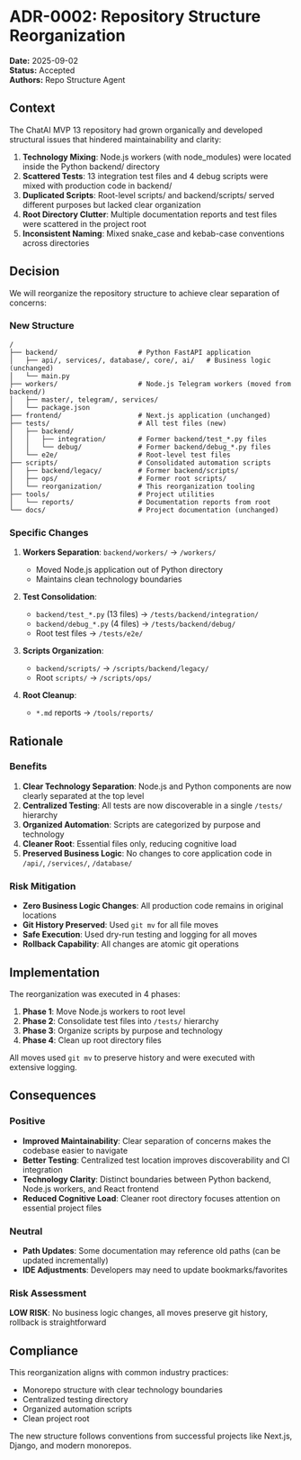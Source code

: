 # ADR-0002: Repository Structure Reorganization

**Date:** 2025-09-02  
**Status:** Accepted  
**Authors:** Repo Structure Agent  

## Context

The ChatAI MVP 13 repository had grown organically and developed structural issues that hindered maintainability and clarity:

1. **Technology Mixing**: Node.js workers (with node_modules) were located inside the Python backend/ directory
2. **Scattered Tests**: 13 integration test files and 4 debug scripts were mixed with production code in backend/
3. **Duplicated Scripts**: Root-level scripts/ and backend/scripts/ served different purposes but lacked clear organization  
4. **Root Directory Clutter**: Multiple documentation reports and test files were scattered in the project root
5. **Inconsistent Naming**: Mixed snake_case and kebab-case conventions across directories

## Decision

We will reorganize the repository structure to achieve clear separation of concerns:

### New Structure

```
/
├── backend/                    # Python FastAPI application
│   ├── api/, services/, database/, core/, ai/   # Business logic (unchanged)
│   └── main.py
├── workers/                    # Node.js Telegram workers (moved from backend/)
│   ├── master/, telegram/, services/
│   └── package.json
├── frontend/                   # Next.js application (unchanged)
├── tests/                      # All test files (new)
│   ├── backend/
│   │   ├── integration/        # Former backend/test_*.py files
│   │   └── debug/              # Former backend/debug_*.py files
│   └── e2e/                    # Root-level test files
├── scripts/                    # Consolidated automation scripts
│   ├── backend/legacy/         # Former backend/scripts/
│   ├── ops/                    # Former root scripts/
│   └── reorganization/         # This reorganization tooling
├── tools/                      # Project utilities
│   └── reports/                # Documentation reports from root
└── docs/                       # Project documentation (unchanged)
```

### Specific Changes

1. **Workers Separation**: `backend/workers/` → `/workers/`
   - Moved Node.js application out of Python directory
   - Maintains clean technology boundaries

2. **Test Consolidation**: 
   - `backend/test_*.py` (13 files) → `/tests/backend/integration/`
   - `backend/debug_*.py` (4 files) → `/tests/backend/debug/`
   - Root test files → `/tests/e2e/`

3. **Scripts Organization**:
   - `backend/scripts/` → `/scripts/backend/legacy/`
   - Root `scripts/` → `/scripts/ops/`

4. **Root Cleanup**:
   - `*.md` reports → `/tools/reports/`

## Rationale

### Benefits

1. **Clear Technology Separation**: Node.js and Python components are now clearly separated at the top level
2. **Centralized Testing**: All tests are now discoverable in a single `/tests/` hierarchy  
3. **Organized Automation**: Scripts are categorized by purpose and technology
4. **Cleaner Root**: Essential files only, reducing cognitive load
5. **Preserved Business Logic**: No changes to core application code in `/api/`, `/services/`, `/database/`

### Risk Mitigation

- **Zero Business Logic Changes**: All production code remains in original locations
- **Git History Preserved**: Used `git mv` for all file moves
- **Safe Execution**: Used dry-run testing and logging for all moves
- **Rollback Capability**: All changes are atomic git operations

## Implementation

The reorganization was executed in 4 phases:

1. **Phase 1**: Move Node.js workers to root level
2. **Phase 2**: Consolidate test files into `/tests/` hierarchy  
3. **Phase 3**: Organize scripts by purpose and technology
4. **Phase 4**: Clean up root directory files

All moves used `git mv` to preserve history and were executed with extensive logging.

## Consequences

### Positive

- **Improved Maintainability**: Clear separation of concerns makes the codebase easier to navigate
- **Better Testing**: Centralized test location improves discoverability and CI integration
- **Technology Clarity**: Distinct boundaries between Python backend, Node.js workers, and React frontend
- **Reduced Cognitive Load**: Cleaner root directory focuses attention on essential project files

### Neutral

- **Path Updates**: Some documentation may reference old paths (can be updated incrementally)
- **IDE Adjustments**: Developers may need to update bookmarks/favorites

### Risk Assessment

**LOW RISK**: No business logic changes, all moves preserve git history, rollback is straightforward

## Compliance

This reorganization aligns with common industry practices:
- Monorepo structure with clear technology boundaries
- Centralized testing directory
- Organized automation scripts
- Clean project root

The new structure follows conventions from successful projects like Next.js, Django, and modern monorepos.